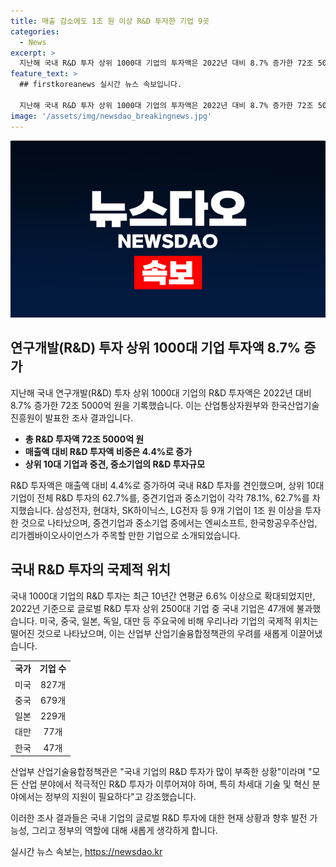 ```yaml
---
title: 매출 감소에도 1조 원 이상 R&D 투자한 기업 9곳
categories:
  - News
excerpt: >
  지난해 국내 R&D 투자 상위 1000대 기업의 투자액은 2022년 대비 8.7% 증가한 72조 5000억 원으로 기록됐다. 특히, 투자규모 상위 10대 기업이 전체 R&D 투자의 상당 부분을 차지했으며, 중견기업과 중소기업도 R&D 투자에 적지 않은 규모로 참여했다. 그러나 국내 기업의 글로벌 R&D 투자 상위권 진입은 아쉬운 실정이며, 이에 대한 정부의 적극적인 지원이 필요하다는 의견이 제시되었다. (문의: 산업통상자원부 산업기술융합정책관 산업기술정책과 044-203-4515)
feature_text: >
  ## firstkoreanews 실시간 뉴스 속보입니다.

  지난해 국내 R&D 투자 상위 1000대 기업의 투자액은 2022년 대비 8.7% 증가한 72조 5000억 원으로 기록됐다. 특히, 투자규모 상위 10대 기업이 전체 R&D 투자의 상당 부분을 차지했으며, 중견기업과 중소기업도 R&D 투자에 적지 않은 규모로 참여했다. 그러나 국내 기업의 글로벌 R&D 투자 상위권 진입은 아쉬운 실정이며, 이에 대한 정부의 적극적인 지원이 필요하다는 의견이 제시되었다. (문의: 산업통상자원부 산업기술융합정책관 산업기술정책과 044-203-4515)
image: '/assets/img/newsdao_breakingnews.jpg'
---
```


<p><img src="/assets/img/newsdao_breakingnews.jpg" alt="firstkoreanews 속보" /></p>

<h2 data-ke-size="size26">연구개발(R&D) 투자 상위 1000대 기업 투자액 8.7% 증가</h2>

<p data-ke-size="size16">지난해 국내 연구개발(R&D) 투자 상위 1000대 기업의 R&D 투자액은 2022년 대비 8.7% 증가한 72조 5000억 원을 기록했습니다. 이는 산업통상자원부와 한국산업기술진흥원이 발표한 조사 결과입니다.</p>

<ul>
<li><b>총 R&D 투자액 72조 5000억 원</b></li>
<li><b>매출액 대비 R&D 투자액 비중은 4.4%로 증가</b></li>
<li><b>상위 10대 기업과 중견, 중소기업의 R&D 투자규모</b></li>
</ul>

<p data-ke-size="size16">R&D 투자액은 매출액 대비 4.4%로 증가하여 국내 R&D 투자를 견인했으며, 상위 10대 기업이 전체 R&D 투자의 62.7%를, 중견기업과 중소기업이 각각 78.1%, 62.7%를 차지했습니다. 삼성전자, 현대차, SK하이닉스, LG전자 등 9개 기업이 1조 원 이상을 투자한 것으로 나타났으며, 중견기업과 중소기업 중에서는 엔씨소프트, 한국항공우주산업, 리가켐바이오사이언스가 주목할 만한 기업으로 소개되었습니다.</p>

<h2 data-ke-size="size26">국내 R&D 투자의 국제적 위치</h2>

<p data-ke-size="size16">국내 1000대 기업의 R&D 투자는 최근 10년간 연평균 6.6% 이상으로 확대되었지만, 2022년 기준으로 글로벌 R&D 투자 상위 2500대 기업 중 국내 기업은 47개에 불과했습니다. 미국, 중국, 일본, 독일, 대만 등 주요국에 비해 우리나라 기업의 국제적 위치는 떨어진 것으로 나타났으며, 이는 산업부 산업기술융합정책관의 우려를 새롭게 이끌어냈습니다.</p>

<table>
<tr>
<td style="text-align: center; height: 17px;"><b>국가</b></td>
<td style="text-align: center; height: 17px;"><b>기업 수</b></td>
</tr>
<tr>
<td style="text-align: center; height: 17px;">미국</td>
<td style="text-align: center; height: 17px;">827개</td>
</tr>
<tr>
<td style="text-align: center; height: 17px;">중국</td>
<td style="text-align: center; height: 17px;">679개</td>
</tr>
<tr>
<td style="text-align: center; height: 17px;">일본</td>
<td style="text-align: center; height: 17px;">229개</td>
</tr>
<tr>
<td style="text-align: center; height: 17px;">대만</td>
<td style="text-align: center; height: 17px;">77개</td>
</tr>
<tr>
<td style="text-align: center; height: 17px;">한국</td>
<td style="text-align: center; height: 17px;">47개</td>
</tr>
</table>

<p data-ke-size="size16">산업부 산업기술융합정책관은 "국내 기업의 R&D 투자가 많이 부족한 상황"이라며 "모든 산업 분야에서 적극적인 R&D 투자가 이루어져야 하며, 특히 차세대 기술 및 혁신 분야에서는 정부의 지원이 필요하다"고 강조했습니다.</p>

<p data-ke-size="size16">이러한 조사 결과들은 국내 기업의 글로벌 R&D 투자에 대한 현재 상황과 향후 발전 가능성, 그리고 정부의 역할에 대해 새롭게 생각하게 합니다.</p>
실시간 뉴스 속보는, <a href="https://newsdao.kr" rel="dofollow">https://newsdao.kr</a>


